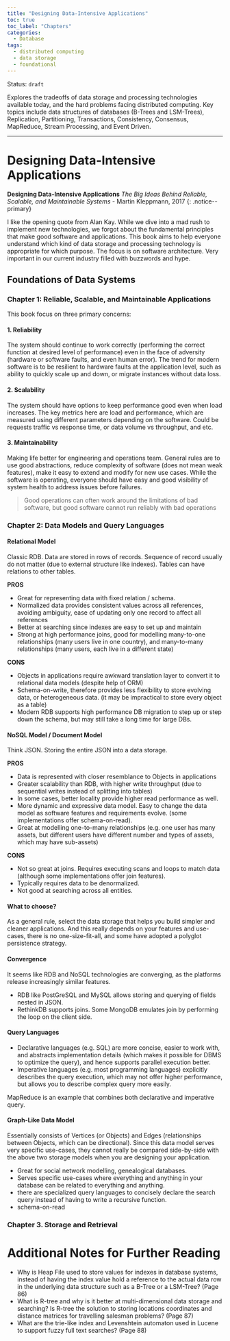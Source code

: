 ```yaml
---
title: "Designing Data-Intensive Applications"
toc: true
toc_label: "Chapters"
categories:
  - Database
tags:
  - distributed computing
  - data storage
  - foundational
---
```


Status: `draft`

Explores the tradeoffs of data storage and processing technologies available today, and the hard problems facing distributed computing. Key topics include data structures of databases (B-Trees and LSM-Trees), Replication, Partitioning, Transactions, Consistency, Consensus, MapReduce, Stream Processing, and Event Driven.

___

# Designing Data-Intensive Applications

**Designing Data-Intensive Applications** *The Big Ideas Behind Reliable, Scalable, and Maintainable Systems* - Martin Kleppmann, 2017
{: .notice--primary}

I like the opening quote from Alan Kay. While we dive into a mad rush to implement new technologies, we forgot about the fundamental principles that make good software and applications. This book aims to help everyone understand which kind of data storage and processing technology is appropriate for which purpose. The focus is on software architecture. Very important in our current industry filled with buzzwords and hype.

## Foundations of Data Systems

### Chapter 1: Reliable, Scalable, and Maintainable Applications
This book focus on three primary concerns:

#### 1. Reliability
The system should continue to work correctly (performing the correct function at desired level of performance) even in the face of adversity (hardware or software faults, and even human error). The trend for modern software is to be resilient to hardware faults at the application level, such as ability to quickly scale up and down, or migrate instances without data loss.

#### 2. Scalability
The system should have options to keep performance good even when load increases. The key metrics here are load and performance, which are measured using different parameters depending on the software. Could be requests traffic vs response time, or data volume vs throughput, and etc.

#### 3. Maintainability
Making life better for engineering and operations team. General rules are to use good abstractions, reduce complexity of software (does not mean weak features), make it easy to extend and modify for new use cases. While the software is operating, everyone should have easy and good visibility of system health to address issues before failures.

> Good operations can often work around the limitations of bad software, but good software cannot run reliably with bad operations

### Chapter 2: Data Models and Query Languages

#### Relational Model

Classic RDB. Data are stored in rows of records. Sequence of record usually do not matter (due to external structure like indexes). Tables can have relations to other tables.

**PROS**

- Great for representing data with fixed relation / schema.
- Normalized data provides consistent values across all references, avoiding ambiguity, ease of updating only one record to affect all references
- Better at searching since indexes are easy to set up and maintain
- Strong at high performance joins, good for modelling many-to-one relationships (many users live in one country), and many-to-many relationships (many users, each live in a different state)

**CONS**

- Objects in applications require awkward translation layer to convert it to relational data models (despite help of ORM)
- Schema-on-write, therefore provides less flexibility to store evolving data, or heterogeneous data. (it may be impractical to store every object as a table)
- Modern RDB supports high performance DB migration to step up or step down the schema, but may still take a long time for large DBs.

#### NoSQL Model / Document Model

Think JSON. Storing the entire JSON into a data storage.

**PROS**

- Data is represented with closer resemblance to Objects in applications
- Greater scalability than RDB, with higher write throughput (due to sequential writes instead of splitting into tables)
- In some cases, better locality provide higher read performance as well.
- More dynamic and expressive data model. Easy to change the data model as software features and requirements evolve. (some implementations offer schema-on-read).
- Great at modelling one-to-many relationships (e.g. one user has many assets, but different users have different number and types of assets, which may have sub-assets)

**CONS**

- Not so great at joins. Requires executing scans and loops to match data (although some implementations offer join features).
- Typically requires data to be denormalized.
- Not good at searching across all entities.

#### What to choose?

As a general rule, select the data storage that helps you build simpler and cleaner applications. And this really depends on your features and use-cases, there is no one-size-fit-all, and some have adopted a polyglot persistence strategy.

#### Convergence

It seems like RDB and NoSQL technologies are converging, as the platforms release increasingly similar features.

- RDB like PostGreSQL and MySQL allows storing and querying of fields nested in JSON.
- RethinkDB supports joins. Some MongoDB emulates join by performing the loop on the client side.

#### Query Languages

- Declarative languages (e.g. SQL) are more concise, easier to work with, and abstracts implementation details (which makes it possible for DBMS to optimize the query), and hence supports parallel execution better.
- Imperative languages (e.g. most programming languages) explicitly describes the query execution, which may not offer higher performance, but allows you to describe complex query more easily.

MapReduce is an example that combines both declarative and imperative query.

#### Graph-Like Data Model

Essentially consists of Vertices (or Objects) and Edges (relationships between Objects, which can be directional). Since this data model serves very specific use-cases, they cannot really be compared side-by-side with the above two storage models when you are designing your application.

- Great for social network modelling, genealogical databases.
- Serves specific use-cases where everything and anything in your database can be related to everything and anything.
- there are specialized query languages to concisely declare the search query instead of having to write a recursive function.
- schema-on-read

### Chapter 3. Storage and Retrieval



# Additional Notes for Further Reading

- Why is Heap File used to store values for indexes in database systems, instead of having the index value hold a reference to the actual data row in the underlying data structure such as a B-Tree or a LSM-Tree? (Page 86)
- What is R-tree and why is it better at multi-dimensional data storage and searching? Is R-tree the solution to storing locations coordinates and distance matrices for travelling salesman problems? (Page 87)
- What are the trie-like index and Levenshtein automaton used in Lucene to support fuzzy full text searches? (Page 88)